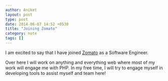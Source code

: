 ```yaml
---
author: Aniket
layout: post
type: post
date: 2014-06-07 14:52 +0530
title: "Joining Zomato"
category: note
tags: []
---
```


I am excited to say that I have joined [Zomato](http://zomato.com) as a Software Engineer.


Over here I will work on anything and everything web where most of my work will engage me with PHP. In my free time, I will try to engage myself in developing tools to assist myself and team here!
